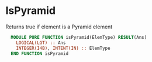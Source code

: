# IsPyramid

Returns true if element is a Pyramid element

```fortran
  MODULE PURE FUNCTION isPyramid(ElemType) RESULT(Ans)
    LOGICAL(LGT) :: Ans
    INTEGER(I4B), INTENT(IN) :: ElemType
  END FUNCTION isPyramid
```
